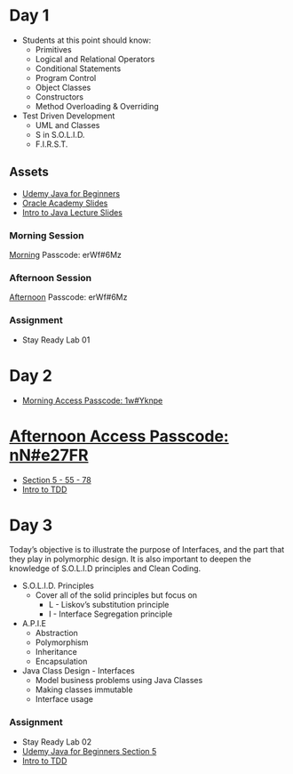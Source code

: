 # Day 1

* Students at this point should know:
    * Primitives
    * Logical and Relational Operators
    * Conditional Statements
    * Program Control
    * Object Classes
    * Constructors
    * Method Overloading & Overriding
* Test Driven Development
    * UML and Classes
    * S in S.O.L.I.D.
    * F.I.R.S.T.

## Assets
* [Udemy Java for Beginners](https://codedifferently.udemy.com/course/practical-java-course/learn/lecture/17122556?course_portion_id=194228&learning_path_id=2950950#overview)
* [Oracle Academy Slides](./assets/JP_1_1_sg.pdf)
* [Intro to Java Lecture Slides](./assets//IntroToJava.pdf)

### Morning Session
[Morning](https://us02web.zoom.us/rec/share/ioaFpxFBpZGkI9Z8OsDtkeElE4ZEUyvDiA_iDtJdhgIUJCZXltRxg59BC8RQgbt2.sobhkZb6nVB5MEwL?startTime=1654527919000)
Passcode: erWf#6Mz

### Afternoon Session
[Afternoon](https://us02web.zoom.us/rec/share/ioaFpxFBpZGkI9Z8OsDtkeElE4ZEUyvDiA_iDtJdhgIUJCZXltRxg59BC8RQgbt2.sobhkZb6nVB5MEwL?startTime=1654536110000)
Passcode: erWf#6Mz

### Assignment 

* Stay Ready Lab 01


# Day 2
* [Morning Access Passcode: 1w#Yknpe](https://us02web.zoom.us/rec/share/38CRT1s4u6ssu75ZCdyt0I-SkrFbXWY6lIMLRlioN5WQRhpohmMFYct_1h_lVH_h.lBWitNcP2eE9upNe)

# [Afternoon Access Passcode: nN#e27FR](https://us02web.zoom.us/rec/share/21fiM-DQ_it3vR2AEyeauDsUnwALCGBjJaSRW7EXati8VXeYyvJbA2cyocYj2u-l.vDFvQ3N-jX5sN8kf)


* [Section 5 - 55 - 78](https://codedifferently.udemy.com/course/practical-java-course/learn/lecture/17122556?course_portion_id=194228&learning_path_id=2950950#overview)
* [Intro to TDD](https://codedifferently.udemy.com/course/test-driven-development-tdd-essentials-training-course/)

# Day 3

Today’s objective is to illustrate the purpose of Interfaces, and the part that they play in polymorphic design. It is also important to deepen the knowledge of S.O.L.I.D principles and Clean Coding.

* S.O.L.I.D. Principles
    * Cover all of the solid principles but focus on
        * L - Liskov’s substitution principle
        * I - Interface Segregation principle
* A.P.I.E
    * Abstraction
    * Polymorphism
    * Inheritance
    * Encapsulation
* Java Class Design - Interfaces
    * Model business problems using Java Classes
    * Making classes immutable
    * Interface usage

### Assignment 

* Stay Ready Lab 02
* [Udemy Java for Beginners Section 5](https://codedifferently.udemy.com/course/practical-java-course/learn/lecture/17122556?course_portion_id=194228&learning_path_id=2950950#overview)
* [Intro to TDD](https://codedifferently.udemy.com/course/test-driven-development-tdd-essentials-training-course/)